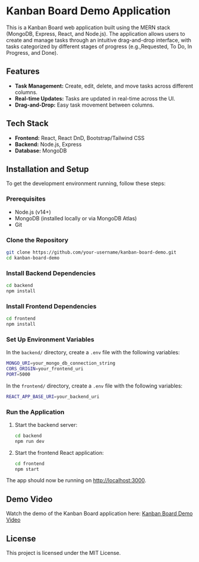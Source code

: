 
# Kanban Board Demo Application

This is a Kanban Board web application built using the MERN stack (MongoDB, Express, React, and Node.js). The application allows users to create and manage tasks through an intuitive drag-and-drop interface, with tasks categorized by different stages of progress (e.g.,Requested, To Do, In Progress, and Done).

## Features

- **Task Management:** Create, edit, delete, and move tasks across different columns.
- **Real-time Updates:** Tasks are updated in real-time across the UI.
- **Drag-and-Drop:** Easy task movement between columns.

## Tech Stack

- **Frontend:** React, React DnD, Bootstrap/Tailwind CSS
- **Backend:** Node.js, Express
- **Database:** MongoDB

## Installation and Setup

To get the development environment running, follow these steps:

### Prerequisites

- Node.js (v14+)
- MongoDB (installed locally or via MongoDB Atlas)
- Git

### Clone the Repository

```bash
git clone https://github.com/your-username/kanban-board-demo.git
cd kanban-board-demo
```

### Install Backend Dependencies

```bash
cd backend
npm install
```

### Install Frontend Dependencies

```bash
cd frontend
npm install
```

### Set Up Environment Variables

In the `backend/` directory, create a `.env` file with the following variables:

```bash
MONGO_URI=your_mongo_db_connection_string
CORS_ORIGIN=your_frontend_uri
PORT=5000
```

In the `frontend/` directory, create a `.env` file with the following variables:

```bash
REACT_APP_BASE_URI=your_backend_uri
```

### Run the Application

1. Start the backend server:
   ```bash
   cd backend
   npm run dev
   ```

2. Start the frontend React application:
   ```bash
   cd frontend
   npm start
   ```

The app should now be running on [http://localhost:3000](http://localhost:3000).

## Demo Video

Watch the demo of the Kanban Board application here: [Kanban Board Demo Video](https://youtu.be/HrbMapDaPXQ)

## License

This project is licensed under the MIT License.

